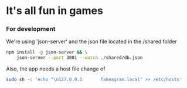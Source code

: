 # It's all fun in games

### For development
We're using 'json-server' and the json file located in the /shared folder
```bash 
npm install -g json-server && \
    json-server --port 3001 --watch ./shared/db.json
```

Also, the app needs a host file change of 
```bash 
sudo sh -c 'echo "\n127.0.0.1       fakeagram.local" >> /etc/hosts'
```